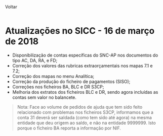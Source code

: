 <div style="width:100%; height:30px"><span onclick="loadMdDoc('atualizacoes', ['btnMenu'],'', null)" class="voltar">Voltar</span></div>

# Atualizações no SICC - 16 de março de 2018

- Disponibilização de contas específicas do SNC-AP nos documentos do tipo AC, DA, RA, e FD;
- Correção dos valores das rubricas extraorçamentais nos mapas 7.1 e 7.2;
- Correção dos mapas no menu Analítica;
- Correção da produção do ficheiro de pagamentos (SISO);
- Correções nos ficheiros BA, BLC e DR S3CP;
- Melhoria dos extratos dos ficheiros BLC e DR, sendo agora incluídas as contas sem valor no balancete.


> Nota:
Face ao volume de pedidos de ajuda que tem sido feito relacionado com problemas nos ficheiros S3CP, informamos que a conta 31 deverá ser saldada (como tem sido até agora) na mesma entidade que deu origem ao saldo, e não na entidade 9999999. Isto porque o ficheiro BA reporta a informação por NIF.




<!--
 - Deverá ser validado que o plano de contas de cada instituição está coerente com o plano de contas central da ACSS de 23/Janeiro. Pode ser pedido pelo redmine uma lista das incoerências. -->
